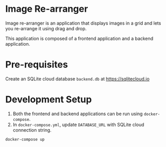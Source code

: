 # Image Re-arranger

Image re-arranger is an application that displays images in a grid and lets you re-arrange it using drag and drop.

This application is composed of a frontend application and a backend application.

# Pre-requisites

Create an SQLite cloud database `backend.db` at https://sqlitecloud.io

# Development Setup

1. Both the frontend and backend applications can be run using `docker-compose`.
2. In `docker-compose.yml`, update `DATABASE_URL` with SQLite cloud connection string.

```bash
docker-compose up
```
